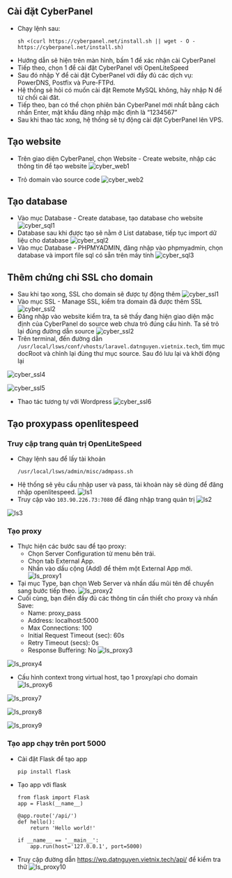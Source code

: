 ## Cài đặt CyberPanel
- Chạy lệnh sau:
	```
	sh <(curl https://cyberpanel.net/install.sh || wget - O - https://cyberpanel.net/install.sh)
	```
- Hướng dẫn sẽ hiện trên màn hình, bấm 1 để xác nhận cài CyberPanel
- Tiếp theo, chọn 1 để cài đặt CyberPanel với OpenLiteSpeed
- Sau đó nhập Y để cài đặt CyberPanel với đầy đủ các dịch vụ: PowerDNS, Postfix và Pure-FTPd.
- Hệ thống sẽ hỏi có muốn cài đặt Remote MySQL không, hãy nhập N để từ chối cài đăt.
- Tiếp theo, bạn có thể chọn phiên bản CyberPanel mới nhất bằng cách nhấn Enter, mật khẩu đăng nhập mặc định là “1234567”
- Sau khi thao tác xong, hệ thống sẽ tự động cài đặt CyberPanel lên VPS.
## Tạo website
- Trên giao diện CyberPanel, chọn Website - Create website, nhập các thông tin để tạo website
![cyber_web1](/image/cyber_web1.png)

- Trỏ domain vào source code
![cyber_web2](/image/cyber_web2.png)
## Tạo database
- Vào mục Database - Create database, tạo database cho website
![cyber_sql1](/image/cyber_sql1.png)
- Database sau khi được tạo sẽ nằm ở List database, tiếp tục import dữ liệu cho database
![cyber_sql2](/image/cyber_sql2.png)
- Vào mục Database - PHPMYADMIN, đăng nhập vào phpmyadmin, chọn database và import file sql có sẵn trên máy tính
![cyber_sql3](/image/cyber_sql3.png)
## Thêm chứng chỉ SSL cho domain
- Sau khi tạo xong, SSL cho domain sẽ được tự động thêm
![cyber_ssl1](/image/cyber_ssl1.png)
- Vào mục SSL - Manage SSL, kiểm tra domain đã được thêm SSL
![cyber_ssl2](/image/cyber_ssl2.png)
- Đăng nhập vào website kiểm tra, ta sẽ thấy đang hiện giao diện mặc định của CyberPanel do source web chưa trỏ đúng cấu hình. Ta sẽ trỏ lại đúng đường dẫn source
![cyber_ssl2](/image/cyber_ssl3.png)
- Trên terminal, đến đường dẫn ``/usr/local/lsws/conf/vhosts/laravel.datnguyen.vietnix.tech``, tìm mục docRoot và chỉnh lại đúng thư mục source. Sau đó lưu lại và khởi động lại

![cyber_ssl4](/image/cyber_ssl4.png)

![cyber_ssl5](/image/cyber_ssl5.png)
- Thao tác tương tự với Wordpress
![cyber_ssl6](/image/cyber_ssl6.png)
## Tạo proxypass openlitespeed
### Truy cập trang quản trị OpenLiteSpeed
- Chạy lệnh sau để lấy tài khoản
	```
	/usr/local/lsws/admin/misc/admpass.sh
	```
- Hệ thống sẽ yêu cầu nhập user và pass, tài khoản này sẽ dùng để đăng nhập openlitespeed.
![ls1](/image/ls1.png)
- Truy cập vào ``103.90.226.73:7080`` để đăng nhập trang quản trị
![ls2](/image/ls2.png)

![ls3](/image/ls3.png)
### Tạo proxy
- Thực hiện các bước sau để tạo proxy:
	- Chọn Server Configuration từ menu bên trái.
	- Chọn tab External App.
	- Nhấn vào dấu cộng (Add) để thêm một External App mới.
![ls_proxy1](/image/ls_proxy1.png)
- Tại mục Type, bạn chọn Web Server và nhấn dấu mũi tên để chuyển sang bước tiếp theo.
![ls_proxy2](/image/ls_proxy2.png)
- Cuối cùng, bạn điền đầy đủ các thông tin cần thiết cho proxy và nhấn Save:
	- Name: proxy_pass
	- Address: localhost:5000
	- Max Connections: 100
	- Initial Request Timeout (sec): 60s
	- Retry Timeout (secs): 0s
	- Response Buffering: No
![ls_proxy3](/image/ls_proxy3.png)

![ls_proxy4](/image/ls_proxy4.png)
- Cấu hình context trong virtual host, tạo 1 proxy/api cho domain
![ls_proxy6](/image/ls_proxy6.png)

![ls_proxy7](/image/ls_proxy7.png)

![ls_proxy8](/image/ls_proxy8.png)

![ls_proxy9](/image/ls_proxy9.png)
### Tạo app chạy trên port 5000
- Cài đặt Flask để tạo app

	``pip install flask``
- Tạo app với flask
	```
	from flask import Flask
	app = Flask(__name__)
	
	@app.route('/api/')
	def hello():
	    return 'Hello world!'
	
	if __name__ == '__main__':
	    app.run(host='127.0.0.1', port=5000)
	```
- Truy cập đường dẫn https://wp.datnguyen.vietnix.tech/api/ để kiểm tra thử
![ls_proxy10](/image/ls_proxy10.png)
